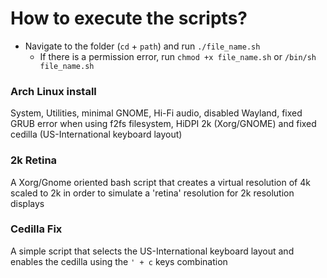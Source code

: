 # How to execute the scripts?

* Navigate to the folder (`cd` + `path`) and run `./file_name.sh`
  * If there is a permission error, run `chmod +x file_name.sh` or `/bin/sh file_name.sh`
  
### Arch Linux install

   System, Utilities, minimal GNOME, Hi-Fi audio, disabled Wayland, fixed GRUB error when using f2fs filesystem, HiDPI 2k (Xorg/GNOME) and fixed cedilla (US-International keyboard layout)


###  2k Retina

   A Xorg/Gnome oriented bash script that creates a virtual resolution of 4k scaled to 2k in order to simulate a 'retina' resolution for 2k resolution displays
  

###  Cedilla Fix

   A simple script that selects the US-International keyboard layout and enables the cedilla using the ```' + c``` keys combination
   
